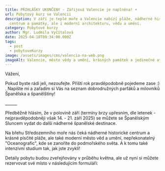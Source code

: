 ```yaml
---
title: PŘIHLÁŠKY UKONČENY - Zářijová Valencie je naplněna! ☀️
url: Pobytový kurz ve Valencii
description: V září je teplé moře a Valencie nabízí pláže, nádherné historické
  centrum a památky, ale i moderní architekturu, vědu a umění.
category: Pobytové kurzy
author: Mgr. Ludmila Vyčítalová
date: 2025-04-18T09:34:00.000Z
tags:
  - post
  - pobytoveKurzy
image: /assets/images/cms/valencia-na-web.png
imageAlt: Valencie, město vědy a umění, krásných památek a jedinečné atmosféry! ♥️
---
```

Vážení, 

Pokud byste rádi jeli, nezoufejte. Příští rok pravděpodobně pojedeme zase :) . Napište mi a zařadím si Vás na seznam dobrodružných parťáků a milovníků Španělska a španělštiny! 

\_\_\_\_\_\_

Předběžně hlásím, že v polovině září (termíny brzy upřesním, dle letenek - nejpravděpodobněji však 14. - 21. září 2025) se můžete se Španělským Sluncem vydat do další nádherné španělské destinace. 

Na břehu Středozemního moře nás čeká nádherné historické centrum a krásné písčité pláže, ale také moderní město věd a umění, nepřekonatelný "Oceanografic", kde se zanoříte do podmořského světa. A k tomu také intenzivní studium tak, jak jste zvyklí! 

Detaily pobytu budou zveřejňovány v průběhu května, ale už nyní si můžete rezervovat své místo v následujícím formuláři:  

<script type="text/javascript" src="https://form.fapi.cz/script.php?id=d7501d87-4a8b-4ce7-95a3-42f55162bf19"></script>
